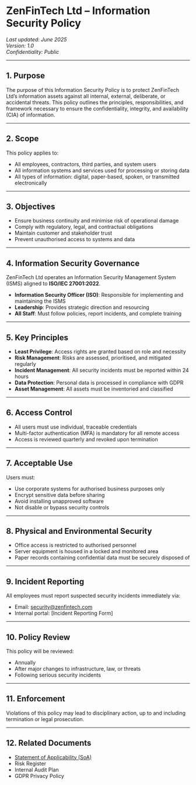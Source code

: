 # ZenFinTech Ltd – Information Security Policy  
_Last updated: June 2025_  
_Version: 1.0_  
_Confidentiality: Public_

---

## 1. Purpose

The purpose of this Information Security Policy is to protect ZenFinTech Ltd’s information assets against all internal, external, deliberate, or accidental threats. This policy outlines the principles, responsibilities, and framework necessary to ensure the confidentiality, integrity, and availability (CIA) of information.

---

## 2. Scope

This policy applies to:
- All employees, contractors, third parties, and system users
- All information systems and services used for processing or storing data
- All types of information: digital, paper-based, spoken, or transmitted electronically

---

## 3. Objectives

- Ensure business continuity and minimise risk of operational damage
- Comply with regulatory, legal, and contractual obligations
- Maintain customer and stakeholder trust
- Prevent unauthorised access to systems and data

---

## 4. Information Security Governance

ZenFinTech Ltd operates an Information Security Management System (ISMS) aligned to **ISO/IEC 27001:2022**.

- **Information Security Officer (ISO)**: Responsible for implementing and maintaining the ISMS
- **Leadership**: Provides strategic direction and resourcing
- **All Staff**: Must follow policies, report incidents, and complete training

---

## 5. Key Principles

- **Least Privilege**: Access rights are granted based on role and necessity
- **Risk Management**: Risks are assessed, prioritised, and mitigated regularly
- **Incident Management**: All security incidents must be reported within 24 hours
- **Data Protection**: Personal data is processed in compliance with GDPR
- **Asset Management**: All assets must be inventoried and classified

---

## 6. Access Control

- All users must use individual, traceable credentials
- Multi-factor authentication (MFA) is mandatory for all remote access
- Access is reviewed quarterly and revoked upon termination

---

## 7. Acceptable Use

Users must:
- Use corporate systems for authorised business purposes only
- Encrypt sensitive data before sharing
- Avoid installing unapproved software
- Not disable or bypass security controls

---

## 8. Physical and Environmental Security

- Office access is restricted to authorised personnel
- Server equipment is housed in a locked and monitored area
- Paper records containing confidential data must be securely disposed of

---

## 9. Incident Reporting

All employees must report suspected security incidents immediately via:
- Email: security@zenfintech.com
- Internal portal: [Incident Reporting Form]

---

## 10. Policy Review

This policy will be reviewed:
- Annually
- After major changes to infrastructure, law, or threats
- Following serious security incidents

---

## 11. Enforcement

Violations of this policy may lead to disciplinary action, up to and including termination or legal prosecution.

---

## 12. Related Documents

- [Statement of Applicability (SoA)](https://github.com/lambmeister7/grc-simulations/blob/main/ISO27001-ZenFinTech/Statement_of_Applicability.md)
- Risk Register
- Internal Audit Plan
- GDPR Privacy Policy
